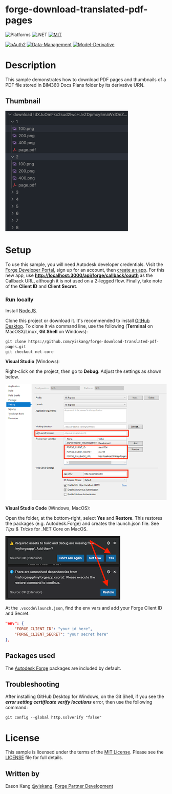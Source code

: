 # forge-download-translated-pdf-pages

![Platforms](https://img.shields.io/badge/platform-Windows|MacOS-lightgray.svg)
![.NET](https://img.shields.io/badge/.NET%20Core-5.0-blue.svg)
[![MIT](https://img.shields.io/badge/License-MIT-blue.svg)](http://opensource.org/licenses/MIT)

[![oAuth2](https://img.shields.io/badge/oAuth2-v1-green.svg)](http://developer.autodesk.com/)
[![Data-Management](https://img.shields.io/badge/Data%20Management-v1-green.svg)](http://developer.autodesk.com/)
[![Model-Derivative](https://img.shields.io/badge/Model%20Derivative-v2-green.svg)](http://developer.autodesk.com/)

# Description

This sample demonstrates how to download PDF pages and thumbnails of a PDF file stored in BIM360 Docs Plans folder by its derivative URN.

## Thumbnail

![thumbnail](thumbnail.png)

# Setup

To use this sample, you will need Autodesk developer credentials. Visit the [Forge Developer Portal](https://developer.autodesk.com), sign up for an account, then [create an app](https://developer.autodesk.com/myapps/create). For this new app, use **<http://localhost:3000/api/forge/callback/oauth>** as the Callback URL, although it is not used on a 2-legged flow. Finally, take note of the **Client ID** and **Client Secret**.

### Run locally

Install [NodeJS](https://nodejs.org).

Clone this project or download it. It's recommended to install [GitHub Desktop](https://desktop.github.com/). To clone it via command line, use the following (**Terminal** on MacOSX/Linux, **Git Shell** on Windows):

    git clone https://github.com/yiskang/forge-download-translated-pdf-pages.git
    git checkout net-core

**Visual Studio** (Windows):

Right-click on the project, then go to **Debug**. Adjust the settings as shown below.

![](img/visual_studio_settings.png) 

**Visual Studio Code** (Windows, MacOS):

Open the folder, at the bottom-right, select **Yes** and **Restore**. This restores the packages (e.g. Autodesk.Forge) and creates the launch.json file. See *Tips & Tricks* for .NET Core on MacOS.

![](img/visual_code_restore.png)

At the `.vscode\launch.json`, find the env vars and add your Forge Client ID and Secret.
```json
"env": {
    "FORGE_CLIENT_ID": "your id here",
    "FORGE_CLIENT_SECRET": "your secret here"
},
```

## Packages used

The [Autodesk Forge](https://www.npmjs.com/package/forge-apis) packages are included by default.

## Troubleshooting

After installing GitHub Desktop for Windows, on the Git Shell, if you see the ***error setting certificate verify locations*** error, then use the following command:

    git config --global http.sslverify "false"

# License

This sample is licensed under the terms of the [MIT License](http://opensource.org/licenses/MIT).
Please see the [LICENSE](LICENSE) file for full details.

## Written by

Eason Kang [@yiskang](https://twitter.com/yiskang), [Forge Partner Development](http://forge.autodesk.com)
